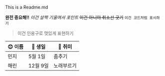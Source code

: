 This is a Readme.md


**완전 중요해!!** 
*이건 살짝 기울여서 포인트*
~~이건 아니야 취소선 긋기~~
`이건 코드처럼 표시하기`
> 이건 인용구로 멋있게 표현하기


| 😊 이름 | 🎂 생일 | 💖 취미 |
|--------|--------|--------|
| 민지   | 5월 1일 | 춤추기 |
| 해린   | 12월 9일| 노래부르기 |
